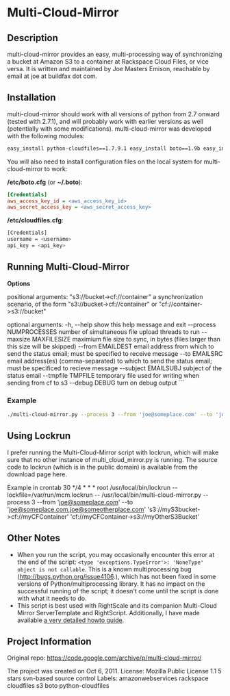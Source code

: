 # Multi-Cloud-Mirror

## Description

multi-cloud-mirror provides an easy, multi-processing way of synchronizing a bucket at Amazon S3 to a container at Rackspace Cloud Files, or vice versa. It is written and maintained by Joe Masters Emison, reachable by email at joe at buildfax dot com.

## Installation

multi-cloud-mirror should work with all versions of python from 2.7 onward (tested with 2.7.1), and will probably work with earlier versions as well (potentially with some modifications). multi-cloud-mirror was developed with the following modules:

```bash
easy_install python-cloudfiles==1.7.9.1 easy_install boto==1.9b easy_install argparse
```

You will also need to install configuration files on the local system for multi-cloud-mirror to work:

**/etc/boto.cfg** (or **~/.boto**):
```ini
[Credentials]
aws_access_key_id = <aws_access_key_id>
aws_secret_access_key = <aws_secret_access_key>
```

**/etc/cloudfiles.cfg**:
```bash
[Credentials]
username = <username>
api_key = <api_key>
```

## Running Multi-Cloud-Mirror

**Options**

positional arguments: "s3://bucket->cf://container" a synchronization scenario, of the form "s3://bucket->cf://container" or "cf://container->s3://bucket"

optional arguments: -h, --help show this help message and exit --process NUMPROCESSES number of simultaneous file upload threads to run --maxsize MAXFILESIZE maximium file size to sync, in bytes (files larger than this size will be skipped) --from EMAILDEST email address from which to send the status email; must be specified to receive message --to EMAILSRC email address(es) (comma-separated) to which to send the status email; must be specificed to recieve message --subject EMAILSUBJ subject of the status email --tmpfile TMPFILE temporary file used for writing when sending from cf to s3 --debug DEBUG turn on debug output ```

### Example

```bash
./multi-cloud-mirror.py --process 3 --from 'joe@someplace.com' --to 'joe@someplace.com,joe@someotherplace.com' 's3://myS3bucket->cf://myCFContainer' 'cf://myCFContainer->s3://myOtherS3Bucket'
```

## Using Lockrun

I prefer running the Multi-Cloud-Mirror script with lockrun, which will make sure that no other instance of multi_cloud_mirror.py is running. The source code to lockrun (which is in the public domain) is available from the download page here.

Example in crontab 30 */4 * * * root /usr/local/bin/lockrun --lockfile=/var/run/mcm.lockrun -- /usr/local/bin/multi-cloud-mirror.py --process 3 --from 'joe@someplace.com' --to 'joe@someplace.com,joe@someotherplace.com' 's3://myS3bucket->cf://myCFContainer' 'cf://myCFContainer->s3://myOtherS3Bucket'

## Other Notes

* When you run the script, you may occasionally encounter this error at the end of the script: ```<type 'exceptions.TypeError'>: 'NoneType' object is not callable```. This is a known multiprocessing bug (http://bugs.python.org/issue4106.), which has not been fixed in some versions of Python/multiprocessing library. It has no impact on the successful running of the script; it doesn't come until the script is done with what it needs to do.
* This script is best used with RightScale and its companion Multi-Cloud Mirror ServerTemplate and RightScript. Additionally, I have made available [a very detailed howto guide](http://multi-cloud-mirror.googlecode.com/files/How_to_Set_up_a_Multi-Cloud_Mirror_Server.pdf).



## Project Information

Original repo: https://code.google.com/archive/p/multi-cloud-mirror/

The project was created on Oct 6, 2011.
License: Mozilla Public License 1.1
5 stars
svn-based source control
Labels: 
amazonwebservices rackspace cloudfiles s3 boto python-cloudfiles

